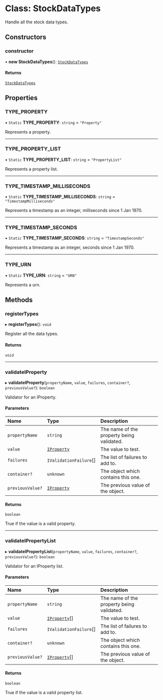 # Class: StockDataTypes

Handle all the stock data types.

## Constructors

### constructor

• **new StockDataTypes**(): [`StockDataTypes`](StockDataTypes.md)

#### Returns

[`StockDataTypes`](StockDataTypes.md)

## Properties

### TYPE_PROPERTY

▪ `Static` **TYPE_PROPERTY**: `string` = `"Property"`

Represents a property.

---

### TYPE_PROPERTY_LIST

▪ `Static` **TYPE_PROPERTY_LIST**: `string` = `"PropertyList"`

Represents a property list.

---

### TYPE_TIMESTAMP_MILLISECONDS

▪ `Static` **TYPE_TIMESTAMP_MILLISECONDS**: `string` = `"TimestampMilliseconds"`

Represents a timestamp as an integer, milliseconds since 1 Jan 1970.

---

### TYPE_TIMESTAMP_SECONDS

▪ `Static` **TYPE_TIMESTAMP_SECONDS**: `string` = `"TimestampSeconds"`

Represents a timestamp as an integer, seconds since 1 Jan 1970.

---

### TYPE_URN

▪ `Static` **TYPE_URN**: `string` = `"URN"`

Represents a urn.

## Methods

### registerTypes

▸ **registerTypes**(): `void`

Register all the data types.

#### Returns

`void`

---

### validateIProperty

▸ **validateIProperty**(`propertyName`, `value`, `failures`, `container?`, `previousValue?`): `boolean`

Validator for an IProperty.

#### Parameters

| Name             | Type                                      | Description                               |
| :--------------- | :---------------------------------------- | :---------------------------------------- |
| `propertyName`   | `string`                                  | The name of the property being validated. |
| `value`          | [`IProperty`](../interfaces/IProperty.md) | The value to test.                        |
| `failures`       | `IValidationFailure`[]                    | The list of failures to add to.           |
| `container?`     | `unknown`                                 | The object which contains this one.       |
| `previousValue?` | [`IProperty`](../interfaces/IProperty.md) | The previous value of the object.         |

#### Returns

`boolean`

True if the value is a valid property.

---

### validateIPropertyList

▸ **validateIPropertyList**(`propertyName`, `value`, `failures`, `container?`, `previousValue?`): `boolean`

Validator for an IProperty list.

#### Parameters

| Name             | Type                                        | Description                               |
| :--------------- | :------------------------------------------ | :---------------------------------------- |
| `propertyName`   | `string`                                    | The name of the property being validated. |
| `value`          | [`IProperty`](../interfaces/IProperty.md)[] | The value to test.                        |
| `failures`       | `IValidationFailure`[]                      | The list of failures to add to.           |
| `container?`     | `unknown`                                   | The object which contains this one.       |
| `previousValue?` | [`IProperty`](../interfaces/IProperty.md)[] | The previous value of the object.         |

#### Returns

`boolean`

True if the value is a valid property list.

